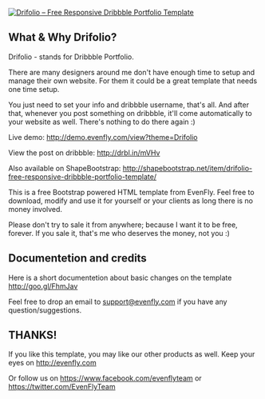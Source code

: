 <a href="http://creatrix.us/demo/drifolio/"><img src="http://shapebootstrap.net/wp-content/uploads/2014/11/Drifolio-Free-Responsive-Dribbble-Portfolio-Template-cover.jpg" alt="Drifolio – Free Responsive Dribbble Portfolio Template"></a>

What & Why Drifolio?
---------------------------
Drifolio - stands for Dribbble Portfolio.

There are many designers around me don't have enough time to setup and manage their own website. For them it could be a great template that needs one time setup.

You just need to set your info and dribbble username, that's all. And after that, whenever you post something on dribbble, it'll come automatically to your website as well. There's nothing to do there again :)

Live demo: http://demo.evenfly.com/view?theme=Drifolio

View the post on dribbble: http://drbl.in/mVHv

Also available on ShapeBootstrap:
http://shapebootstrap.net/item/drifolio-free-responsive-dribbble-portfolio-template/

This is a free Bootstrap powered HTML template from EvenFly. Feel free to download, modify and use it for yourself or your clients as long there is no money involved.

Please don't try to sale it from anywhere; because I want it to be free, forever. If you sale it, that's me who deserves the money, not you :)

Documentetion and credits
---------------------------
Here is a short documentetion about basic changes on the template
http://goo.gl/FhmJav

Feel free to drop an email to support@evenfly.com
if you have any question/suggestions.


THANKS!
---------------------------
If you like this template, you may like our other products as well.
Keep your eyes on 
http://evenfly.com

Or follow us on
https://www.facebook.com/evenflyteam or 
https://twitter.com/EvenFlyTeam
